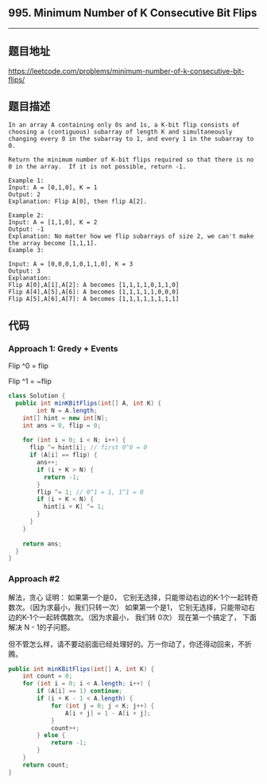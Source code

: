 ## 995. Minimum Number of K Consecutive Bit Flips

----
## 题目地址

https://leetcode.com/problems/minimum-number-of-k-consecutive-bit-flips/

## 题目描述
```
In an array A containing only 0s and 1s, a K-bit flip consists of choosing a (contiguous) subarray of length K and simultaneously changing every 0 in the subarray to 1, and every 1 in the subarray to 0.

Return the minimum number of K-bit flips required so that there is no 0 in the array.  If it is not possible, return -1.

Example 1:
Input: A = [0,1,0], K = 1
Output: 2
Explanation: Flip A[0], then flip A[2].

Example 2:
Input: A = [1,1,0], K = 2
Output: -1
Explanation: No matter how we flip subarrays of size 2, we can't make the array become [1,1,1].
Example 3:

Input: A = [0,0,0,1,0,1,1,0], K = 3
Output: 3
Explanation:
Flip A[0],A[1],A[2]: A becomes [1,1,1,1,0,1,1,0]
Flip A[4],A[5],A[6]: A becomes [1,1,1,1,1,0,0,0]
Flip A[5],A[6],A[7]: A becomes [1,1,1,1,1,1,1,1]
```

## 代码

### Approach 1: Gredy + Events

Flip ^0 = flip

Flip ^1 = ~flip

```java
class Solution {
  public int minKBitFlips(int[] A, int K) {
		int N = A.length;
    int[] hint = new int[N];
    int ans = 0, flip = 0;
    
    for (int i = 0; i < N; i++) {
      flip ^= hint[i]; // first 0^0 = 0
      if (A[i] == flip) {
        ans++;
        if (i + K > N) {
          return -1;
        }
        flip ^= 1; // 0^1 = 1, 1^1 = 0
        if (i + K < N) {
          hint[i + K] ^= 1;
        }
      }
    }
    
    return ans;
  }
}
```

### Approach #2

解法，贪心
 证明：
 如果第一个是0， 它别无选择，只能带动右边的K-1个一起转奇数次。（因为求最小，我们只转一次）
 如果第一个是1， 它别无选择，只能带动右边的K-1个一起转偶数次。（因为求最小， 我们转 0次）
 现在第一个搞定了， 下面解决 N - 1的子问题。

但不管怎么样，请不要动前面已经处理好的。万一你动了，你还得动回来，不折腾。

```java
public int minKBitFlips(int[] A, int K) {
    int count = 0;
    for (int i = 0; i < A.length; i++) {
        if (A[i] == 1) continue;
        if (i + K - 1 < A.length) {
            for (int j = 0; j < K; j++) {
                A[i + j] = 1 - A[i + j];
            }
            count++;
        } else {
            return -1;
        }
    }
    return count;
}
```











